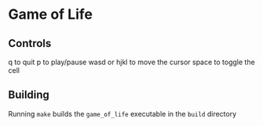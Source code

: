 # Game of Life

## Controls

q to quit
p to play/pause
wasd or hjkl to move the cursor
space to toggle the cell

## Building

Running `make` builds the `game_of_life` executable in the `build` directory
